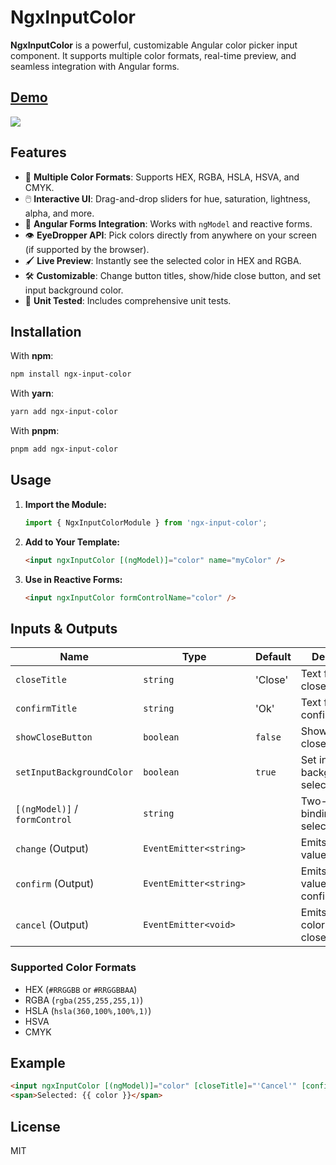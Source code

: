 # NgxInputColor

**NgxInputColor** is a powerful, customizable Angular color picker input component. It supports multiple color formats, real-time preview, and seamless integration with Angular forms.


## [Demo](https://mr-samani.github.io/ngx-input-color/)


![](https://mr-samani.github.io/ngx-input-color/screenshot.png)



## Features

- 🎨 **Multiple Color Formats**: Supports HEX, RGBA, HSLA, HSVA, and CMYK.
- 🖱️ **Interactive UI**: Drag-and-drop sliders for hue, saturation, lightness, alpha, and more.
- 🧩 **Angular Forms Integration**: Works with `ngModel` and reactive forms.
- 👁️ **EyeDropper API**: Pick colors directly from anywhere on your screen (if supported by the browser).
- 🖌️ **Live Preview**: Instantly see the selected color in HEX and RGBA.
- 🛠️ **Customizable**: Change button titles, show/hide close button, and set input background color.
- 🧪 **Unit Tested**: Includes comprehensive unit tests.

## Installation

With **npm**:

```bash
npm install ngx-input-color
```

With **yarn**:

```bash
yarn add ngx-input-color
```

With **pnpm**:

```bash
pnpm add ngx-input-color
```

## Usage

1. **Import the Module:**

   ```typescript
   import { NgxInputColorModule } from 'ngx-input-color';
   ```

2. **Add to Your Template:**

   ```html
   <input ngxInputColor [(ngModel)]="color" name="myColor" />
   ```

3. **Use in Reactive Forms:**

   ```html
   <input ngxInputColor formControlName="color" />
   ```

## Inputs & Outputs

| Name                          | Type                   | Default | Description                                    |
| ----------------------------- | ---------------------- | ------- | ---------------------------------------------- |
| `closeTitle`                  | `string`               | 'Close' | Text for the close button                      |
| `confirmTitle`                | `string`               | 'Ok'    | Text for the confirm button                    |
| `showCloseButton`             | `boolean`              | `false` | Show/hide the close button                     |
| `setInputBackgroundColor`     | `boolean`              | `true`  | Set input background to selected color         |
| `[(ngModel)]` / `formControl` | `string`               |         | Two-way binding for the selected color         |
| `change` (Output)             | `EventEmitter<string>` |         | Emits the color value on change                |
| `confirm` (Output)            | `EventEmitter<string>` |         | Emits the color value when confirmed           |
| `cancel` (Output)             | `EventEmitter<void>`   |         | Emits when the color picker is closed/canceled |

### Supported Color Formats

- HEX (`#RRGGBB` or `#RRGGBBAA`)
- RGBA (`rgba(255,255,255,1)`)
- HSLA (`hsla(360,100%,100%,1)`)
- HSVA
- CMYK

## Example

```html
<input ngxInputColor [(ngModel)]="color" [closeTitle]="'Cancel'" [confirmTitle]="'Select'" />
<span>Selected: {{ color }}</span>
```

## License

MIT